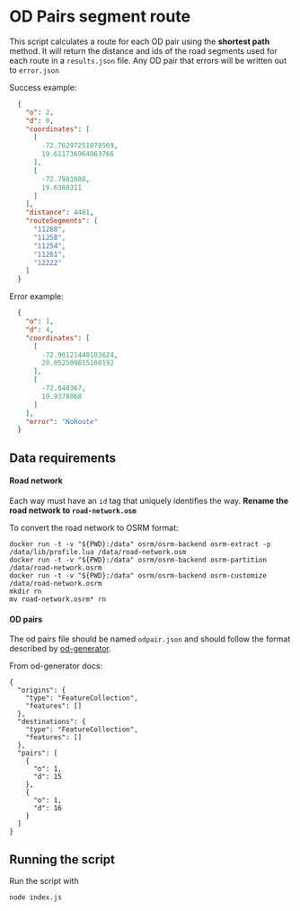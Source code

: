 # OD Pairs segment route

This script calculates a route for each OD pair using the **shortest path** method.
It will return the distance and ids of the road segments used for each route in a `results.json` file.
Any OD pair that errors will be written out to `error.json`

Success example:
```json
  {
    "o": 2,
    "d": 0,
    "coordinates": [
      [
        -72.76297251078569,
        19.611736964063766
      ],
      [
        -72.7981088,
        19.6300311
      ]
    ],
    "distance": 4481,
    "routeSegments": [
      "11268",
      "11258",
      "11254",
      "11261",
      "12222"
    ]
  }
```

Error example:
```json
  {
    "o": 1,
    "d": 4,
    "coordinates": [
      [
        -72.96121440103624,
        20.052509815160192
      ],
      [
        -72.840367,
        19.9378068
      ]
    ],
    "error": "NoRoute"
  }
```

## Data requirements

#### Road network
Each way must have an `id` tag that uniquely identifies the way.
**Rename the road network to `road-network.osm`**

To convert the road network to OSRM format:
```
docker run -t -v "${PWD}:/data" osrm/osrm-backend osrm-extract -p /data/lib/profile.lua /data/road-network.osm
docker run -t -v "${PWD}:/data" osrm/osrm-backend osrm-partition /data/road-network.osrm
docker run -t -v "${PWD}:/data" osrm/osrm-backend osrm-customize /data/road-network.osrm
mkdir rn
mv road-network.osrm* rn
```

#### OD pairs
The od pairs file should be named `odpair.json` and should follow the format described by [od-generator](https://github.com/developmentseed/od-generator).

From od-generator docs:
```
{
  "origins": {
    "type": "FeatureCollection",
    "features": []
  },
  "destinations": {
    "type": "FeatureCollection",
    "features": []
  },
  "pairs": [
    {
      "o": 1,
      "d": 15
    },
    {
      "o": 1,
      "d": 16
    }
  ]
}
```

## Running the script
Run the script with

```
node index.js
```